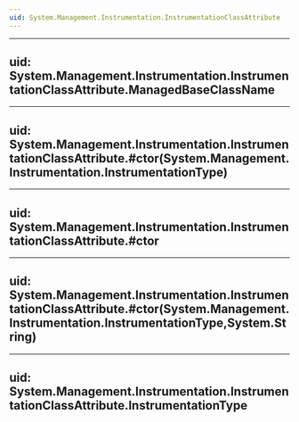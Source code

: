 ```yaml
---
uid: System.Management.Instrumentation.InstrumentationClassAttribute
---
```


---
uid: System.Management.Instrumentation.InstrumentationClassAttribute.ManagedBaseClassName
---

---
uid: System.Management.Instrumentation.InstrumentationClassAttribute.#ctor(System.Management.Instrumentation.InstrumentationType)
---

---
uid: System.Management.Instrumentation.InstrumentationClassAttribute.#ctor
---

---
uid: System.Management.Instrumentation.InstrumentationClassAttribute.#ctor(System.Management.Instrumentation.InstrumentationType,System.String)
---

---
uid: System.Management.Instrumentation.InstrumentationClassAttribute.InstrumentationType
---
